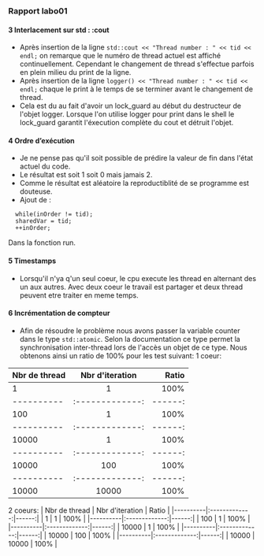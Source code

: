 ### Rapport labo01
#### 3 Interlacement sur std : :cout
- Après insertion de la ligne ```std::cout << "Thread number : " << tid << endl;``` on remarque que le numéro de thread actuel est affiché continuellement. Cependant le changement de thread s'effectue parfois en plein milieu du print de la ligne.
- Après insertion de la ligne ```logger() << "Thread number : " << tid << endl;``` chaque le print à le temps de se terminer avant le changement de thread.
- Cela est du au fait d'avoir un lock_guard au début du destructeur de l'objet logger. Lorsque l'on utilise logger pour print dans le shell le lock_guard garantit l'éxecution complète du cout et détruit l'objet.

#### 4 Ordre d’exécution
- Je ne pense pas qu'il soit possible de prédire la valeur de fin dans l'état actuel du code.
- Le résultat est soit 1 soit 0 mais jamais 2.
- Comme le résultat est aléatoire la reproductiblité de se programme est douteuse.
- Ajout de :
```
  while(inOrder != tid);
  sharedVar = tid;
  ++inOrder;
```
   Dans la fonction run.
  
#### 5 Timestamps
- Lorsqu'il n'ya q'un seul coeur, le cpu execute les thread en alternant des un aux autres. Avec deux coeur le travail est partager et deux thread peuvent etre traiter en meme temps.

#### 6 Incrémentation de compteur
- Afin de résoudre le problème nous avons passer la variable counter dans le type ```std::atomic```. Selon la documentation ce type permet la synchronisation inter-thread lors de l'accès un objet de ce type. Nous obtenons ainsi un ratio de 100% pour les test suivant:
1 coeur:

| Nbr de thread | Nbr d'iteration | Ratio | 
|----------|:-------------:|------:| 
| 1 | 1 | 100% |
|----------|:-------------:|------:| 
| 100 | 1 | 100% |
|----------|:-------------:|------:| 
| 10000 | 1 | 100% |
|----------|:-------------:|------:| 
| 10000 | 100 | 100% |
|----------|:-------------:|------:| 
| 10000 | 10000 | 100% |

2 coeurs:
| Nbr de thread | Nbr d'iteration | Ratio | 
|----------|:-------------:|------:| 
| 1 | 1 | 100% |
|----------|:-------------:|------:| 
| 100 | 1 | 100% |
|----------|:-------------:|------:| 
| 10000 | 1 | 100% |
|----------|:-------------:|------:| 
| 10000 | 100 | 100% |
|----------|:-------------:|------:| 
| 10000 | 10000 | 100% |
